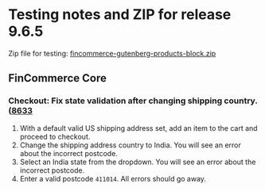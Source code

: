 # Testing notes and ZIP for release 9.6.5

Zip file for testing: [fincommerce-gutenberg-products-block.zip](https://github.com/dieselfox1/fincommerce-blocks/files/10899628/fincommerce-gutenberg-products-block.zip)


## FinCommerce Core

### Checkout: Fix state validation after changing shipping country. ([8633](https://github.com/dieselfox1/fincommerce-blocks/pull/8633)

1. With a default valid US shipping address set, add an item to the cart and proceed to checkout.
2. Change the shipping address country to India. You will see an error about the incorrect postcode.
3. Select an India state from the dropdown. You will see an error about the incorrect postcode.
4. Enter a valid postcode `411014`. All errors should go away.
